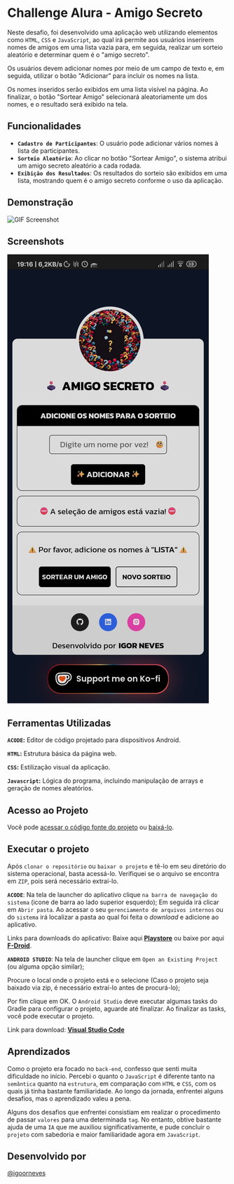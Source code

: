 # Challenge Alura - Amigo Secreto

Neste desafio, foi desenvolvido uma aplicação web utilizando elementos como ```HTML```, ```CSS``` e ```JavaScript```, ao qual irá permite aos usuários inserirem nomes de amigos em uma lista vazia para, em seguida, realizar um sorteio aleatório e determinar quem é o "amigo secreto".

Os usuários devem adicionar nomes por meio de um campo de texto e, em seguida, utilizar o botão "Adicionar" para incluir os nomes na lista.

Os nomes inseridos serão exibidos em uma lista visível na página. Ao finalizar, o botão "Sortear Amigo" selecionará aleatoriamente um dos nomes, e o resultado será exibido na tela.
## Funcionalidades

- **```Cadastro de Participantes```**: O usuário pode adicionar vários nomes à lista de participantes.
- **```Sorteio Aleatório```**: Ao clicar no botão "Sortear Amigo", o sistema atribui um amigo secreto aleatório a cada rodada.
- **```Exibição dos Resultados```**: Os resultados do sorteio são exibidos em uma lista, mostrando quem é o amigo secreto conforme o uso da aplicação.


## Demonstração

![GIF Screenshot](https://github.com/igoornevees/amigoSecreto/blob/56113807ae20e6adccd83fb992b55a24995e9490/src/assets/img/Screenrecorder-GIF.gif)


## Screenshots

![App Screenshot](https://raw.githubusercontent.com/igoornevees/amigoSecreto/refs/heads/main/src/assets/img/Screenshot.webp)


## Ferramentas Utilizadas

**```ACODE```:** Editor de código projetado para dispositivos Android.

**```HTML```:** Estrutura básica da página web. 

**```CSS```:** Estilização visual da aplicação.

**```Javascript```:** Lógica do programa, incluindo manipulação de arrays e geração de nomes aleatórios.


## Acesso ao Projeto

Você pode [acessar o código fonte do projeto](add_link) ou [baixá-lo](add_link).
    
## Executar o projeto

Após ```clonar o repositório``` ou ```baixar o projeto``` e tê-lo em seu diretório do sistema operacional, basta acessá-lo. Verifiquei se o arquivo se encontra em ```ZIP```, pois será necessário extraí-lo.

**```ACODE```**: Na tela de launcher do aplicativo clique  ```na barra de navegação do sistema``` (icone de barra ao lado superior esquerdo);
Em seguida irá clicar em ```Abrir pasta```.
Ao acessar o seu ```gerenciamento de arquivos internos``` ou do ```sistema``` irá localizar a pasta ao qual foi feita o _download_ e adicione ao aplicativo.

Links para downloads do aplicativo:
Baixe aqui [**Playstore**]() ou baixe por aqui [**F-Droid**](https://f-droid.org/packages/com.foxdebug.acode/).




**```ANDROID STUDIO```**: Na tela de launcher clique em ```Open an Existing Project``` (ou alguma opção similar);

Procure o local onde o projeto está e o selecione (Caso o projeto seja baixado via zip, é necessário extraí-lo antes de procurá-lo);

Por fim clique em OK.
O ```Android Studio``` deve executar algumas tasks do Gradle para configurar o projeto, aguarde até finalizar. Ao finalizar as tasks, você pode executar o projeto.

Link para download:
[**Visual Studio Code**](https://code.visualstudio.com/)


## Aprendizados

Como o projeto era focado no ```back-end```, confesso que senti muita dificuldade no início. Percebi o quanto o ```JavaScript``` é diferente tanto na ```semântica``` quanto na ```estrutura```, em comparação com ```HTML``` e ```CSS```, com os quais já tinha bastante familiaridade. Ao longo da jornada, enfrentei alguns desafios, mas o aprendizado valeu a pena.

Alguns dos desafios que enfrentei consistiam em realizar o procedimento de passar ```valores``` para uma determinada ```tag```. No entanto, obtive bastante ajuda de uma ```IA``` que me auxiliou significativamente, e pude concluir o ```projeto``` com sabedoria e maior familiaridade agora em ```JavaScript```.
## Desenvolvido por

[@igoorneves](https://www.github.com/igoornevees)

